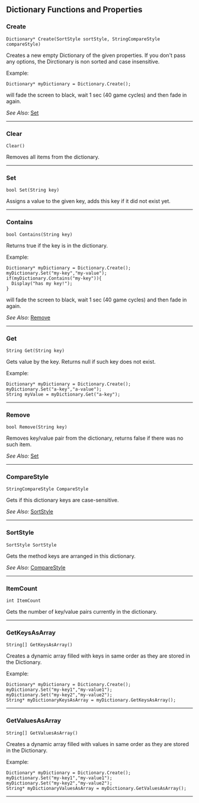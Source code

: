 ## Dictionary Functions and Properties

### Create

    Dictionary* Create(SortStyle sortStyle, StringCompareStyle compareStyle)

Creates a new empty Dictionary of the given properties. If you don't pass any options, the Dirctionary is non sorted and case insensitive.

Example:

    Dictionary* myDictionary = Dictionary.Create();

will fade the screen to black, wait 1 sec (40 game cycles) and then fade
in again.

*See Also:* [Set](Set#create)

---

### Clear

    Clear()

Removes all items from the dictionary.

---

### Set

    bool Set(String key)

Assigns a value to the given key, adds this key if it did not exist yet.

---

### Contains

    bool Contains(String key)

Returns true if the key is in the dictionary.

Example:

    Dictionary* myDictionary = Dictionary.Create();
    myDictionary.Set("my-key","my-value");
    if(myDictionary.Contains("my-key")){
      Display("has my key!");
    }

will fade the screen to black, wait 1 sec (40 game cycles) and then fade
in again.

*See Also:* [Remove](Dictionary#remove)

---

### Get

    String Get(String key)

Gets value by the key. Returns null if such key does not exist.

Example:

    Dictionary* myDictionary = Dictionary.Create();
    myDictionary.Set("a-key","a-value");
    String myValue = myDictionary.Get("a-key");


---

### Remove

    bool Remove(String key)

Removes key/value pair from the dictionary, returns false if there was no such item.

*See Also:* [Set](Dictionary#set)

---

### CompareStyle

    StringCompareStyle CompareStyle

Gets if this dictionary keys are case-sensitive.

*See Also:* [SortStyle](Dictionary#sortstyle)

---

### SortStyle

    SortStyle SortStyle

Gets the method keys are arranged in this dictionary.

*See Also:* [CompareStyle](Dictionary#comparestyle)

---

### ItemCount

    int ItemCount

Gets the number of key/value pairs currently in the dictionary.

---

### GetKeysAsArray

    String[] GetKeysAsArray()

Creates a dynamic array filled with keys in same order as they are stored in the Dictionary.

Example:

    Dictionary* myDictionary = Dictionary.Create();
    myDictionary.Set("my-key1","my-value1");
    myDictionary.Set("my-key2","my-value2");
    String* myDictionaryKeysAsArray = myDictionary.GetKeysAsArray();
    
---

### GetValuesAsArray

    String[] GetValuesAsArray()

Creates a dynamic array filled with values in same order as they are stored in the Dictionary.

Example:

    Dictionary* myDictionary = Dictionary.Create();
    myDictionary.Set("my-key1","my-value1");
    myDictionary.Set("my-key2","my-value2");
    String* myDictionaryValuesAsArray = myDictionary.GetValuesAsArray();

---